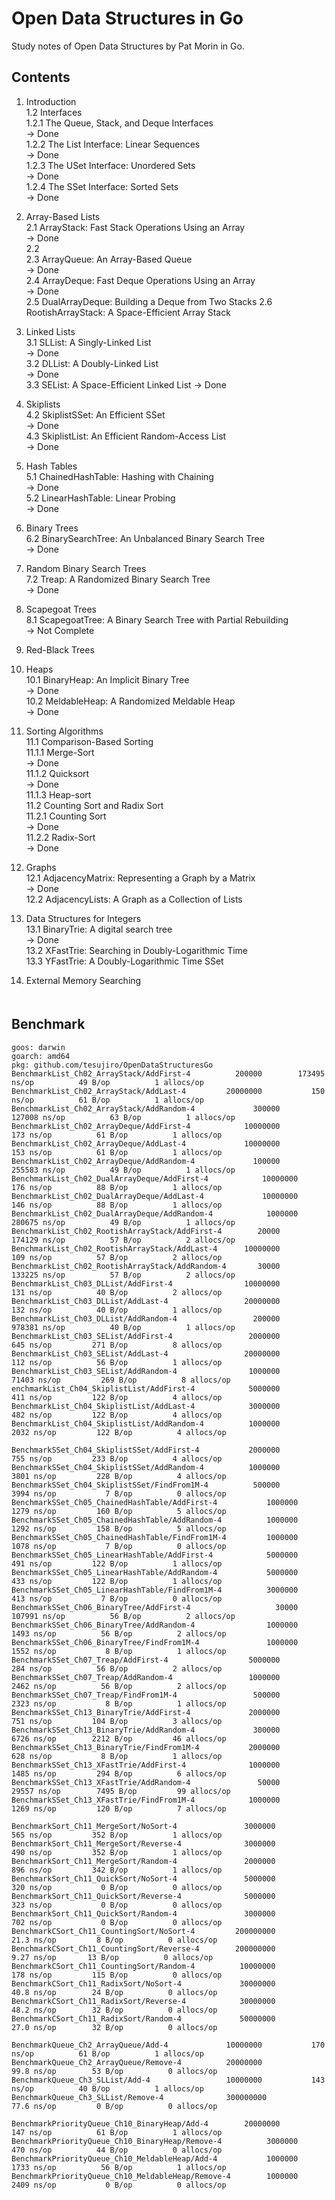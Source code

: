# Open Data Structures in Go

 Study notes of Open Data Structures by Pat Morin in Go.

## Contents

1. Introduction  
 1.2 Interfaces  
  1.2.1 The Queue, Stack, and Deque Interfaces  
     -> Done  
  1.2.2 The List Interface: Linear Sequences  
     -> Done  
  1.2.3 The USet Interface: Unordered Sets  
     -> Done  
  1.2.4 The SSet Interface: Sorted Sets  
     -> Done  

2. Array-Based Lists  
 2.1 ArrayStack: Fast Stack Operations Using an Array  
  -> Done  
 2.2    
 2.3 ArrayQueue: An Array-Based Queue  
  -> Done  
 2.4 ArrayDeque: Fast Deque Operations Using an Array  
  -> Done  
 2.5 DualArrayDeque: Building a Deque from Two Stacks
 2.6 RootishArrayStack: A Space-Efficient Array Stack

3. Linked Lists  
 3.1 SLList: A Singly-Linked List  
  -> Done  
 3.2 DLList: A Doubly-Linked List  
  -> Done  
 3.3 SEList: A Space-Efficient Linked List
  -> Done  

4. Skiplists  
 4.2 SkiplistSSet: An Efficient SSet  
  -> Done  
 4.3 SkiplistList: An Efficient Random-Access List  
  -> Done  

5. Hash Tables  
 5.1 ChainedHashTable: Hashing with Chaining  
  -> Done  
 5.2 LinearHashTable: Linear Probing  
  -> Done  

6. Binary Trees  
 6.2 BinarySearchTree: An Unbalanced Binary Search Tree  
  -> Done  

7. Random Binary Search Trees  
 7.2 Treap: A Randomized Binary Search Tree  
  -> Done  

8. Scapegoat Trees  
  8.1 ScapegoatTree: A Binary Search Tree with Partial Rebuilding  
    -> Not Complete  

9. Red-Black Trees  

10. Heaps  
  10.1 BinaryHeap: An Implicit Binary Tree  
  -> Done  
  10.2 MeldableHeap: A Randomized Meldable Heap  
  -> Done  

11. Sorting Algorithms  
 11.1 Comparison-Based Sorting  
  11.1.1 Merge-Sort  
   -> Done  
  11.1.2 Quicksort  
   -> Done  
  11.1.3 Heap-sort  
 11.2 Counting Sort and Radix Sort  
  11.2.1 Counting Sort  
   -> Done  
  11.2.2 Radix-Sort  
   -> Done  

12. Graphs  
  12.1 AdjacencyMatrix: Representing a Graph by a Matrix  
   -> Done  
  12.2 AdjacencyLists: A Graph as a Collection of Lists  

13. Data Structures for Integers  
 13.1 BinaryTrie: A digital search tree  
  -> Done  
 13.2 XFastTrie: Searching in Doubly-Logarithmic Time  
 13.3 YFastTrie: A Doubly-Logarithmic Time SSet  

14. External Memory Searching  
　　　
## Benchmark

```
goos: darwin
goarch: amd64
pkg: github.com/tesujiro/OpenDataStructuresGo
BenchmarkList_Ch02_ArrayStack/AddFirst-4 		  200000	    173495 ns/op	      49 B/op	       1 allocs/op
BenchmarkList_Ch02_ArrayStack/AddLast-4 	 	20000000	       150 ns/op	      61 B/op	       1 allocs/op
BenchmarkList_Ch02_ArrayStack/AddRandom-4         	  300000	    127008 ns/op	      63 B/op	       1 allocs/op
BenchmarkList_Ch02_ArrayDeque/AddFirst-4          	10000000	       173 ns/op	      61 B/op	       1 allocs/op
BenchmarkList_Ch02_ArrayDeque/AddLast-4           	10000000	       153 ns/op	      61 B/op	       1 allocs/op
BenchmarkList_Ch02_ArrayDeque/AddRandom-4         	  100000	    255583 ns/op	      49 B/op	       1 allocs/op
BenchmarkList_Ch02_DualArrayDeque/AddFirst-4         	10000000	       176 ns/op	      88 B/op	       1 allocs/op
BenchmarkList_Ch02_DualArrayDeque/AddLast-4          	10000000	       146 ns/op	      88 B/op	       1 allocs/op
BenchmarkList_Ch02_DualArrayDeque/AddRandom-4        	 1000000	    280675 ns/op	      49 B/op	       1 allocs/op
BenchmarkList_Ch02_RootishArrayStack/AddFirst-4   	   20000	    174129 ns/op	      57 B/op	       2 allocs/op
BenchmarkList_Ch02_RootishArrayStack/AddLast-4    	10000000	       109 ns/op	      57 B/op	       2 allocs/op
BenchmarkList_Ch02_RootishArrayStack/AddRandom-4  	   30000	    133225 ns/op	      57 B/op	       2 allocs/op
BenchmarkList_Ch03_DLList/AddFirst-4        	 	10000000	       131 ns/op	      40 B/op	       2 allocs/op
BenchmarkList_Ch03_DLList/AddLast-4         	 	20000000	       132 ns/op	      40 B/op	       1 allocs/op
BenchmarkList_Ch03_DLList/AddRandom-4       	 	  200000	    978381 ns/op	      40 B/op	       1 allocs/op
BenchmarkList_Ch03_SEList/AddFirst-4        	 	 2000000	       645 ns/op	     271 B/op	       8 allocs/op
BenchmarkList_Ch03_SEList/AddLast-4         	 	20000000	       112 ns/op	      56 B/op	       1 allocs/op
BenchmarkList_Ch03_SEList/AddRandom-4       	 	 1000000	     71403 ns/op	     269 B/op	       8 allocs/op
enchmarkList_Ch04_SkiplistList/AddFirst-4         	 5000000	       411 ns/op	     122 B/op	       4 allocs/op
BenchmarkList_Ch04_SkiplistList/AddLast-4          	 3000000	       482 ns/op	     122 B/op	       4 allocs/op
BenchmarkList_Ch04_SkiplistList/AddRandom-4        	 1000000	      2032 ns/op	     122 B/op	       4 allocs/op

BenchmarkSSet_Ch04_SkiplistSSet/AddFirst-4         	 2000000	       755 ns/op	     233 B/op	       4 allocs/op
BenchmarkSSet_Ch04_SkiplistSSet/AddRandom-4        	 1000000	      3801 ns/op	     228 B/op	       4 allocs/op
BenchmarkSSet_Ch04_SkiplistSSet/FindFrom1M-4       	  500000	      3994 ns/op	       7 B/op	       0 allocs/op
BenchmarkSSet_Ch05_ChainedHashTable/AddFirst-4         	 1000000	      1279 ns/op	     160 B/op	       5 allocs/op
BenchmarkSSet_Ch05_ChainedHashTable/AddRandom-4        	 1000000	      1292 ns/op	     158 B/op	       5 allocs/op
BenchmarkSSet_Ch05_ChainedHashTable/FindFrom1M-4       	 1000000	      1078 ns/op	       7 B/op	       0 allocs/op
BenchmarkSSet_Ch05_LinearHashTable/AddFirst-4          	 5000000	       491 ns/op	     122 B/op	       1 allocs/op
BenchmarkSSet_Ch05_LinearHashTable/AddRandom-4         	 5000000	       433 ns/op	     122 B/op	       1 allocs/op
BenchmarkSSet_Ch05_LinearHashTable/FindFrom1M-4        	 3000000	       413 ns/op	       7 B/op	       0 allocs/op
BenchmarkSSet_Ch06_BinaryTree/AddFirst-4               	   30000	    107991 ns/op	      56 B/op	       2 allocs/op
BenchmarkSSet_Ch06_BinaryTree/AddRandom-4              	 1000000	      1493 ns/op	      56 B/op	       2 allocs/op
BenchmarkSSet_Ch06_BinaryTree/FindFrom1M-4             	 1000000	      1552 ns/op	       8 B/op	       1 allocs/op
BenchmarkSSet_Ch07_Treap/AddFirst-4           		 5000000	       284 ns/op	      56 B/op	       2 allocs/op
BenchmarkSSet_Ch07_Treap/AddRandom-4          		 1000000	      2462 ns/op	      56 B/op	       2 allocs/op
BenchmarkSSet_Ch07_Treap/FindFrom1M-4         		  500000	      2323 ns/op	       8 B/op	       1 allocs/op
BenchmarkSSet_Ch13_BinaryTrie/AddFirst-4         	 2000000	       751 ns/op	     104 B/op	       3 allocs/op
BenchmarkSSet_Ch13_BinaryTrie/AddRandom-4        	  300000	      6726 ns/op	    2212 B/op	      46 allocs/op
BenchmarkSSet_Ch13_BinaryTrie/FindFrom1M-4       	 2000000	       628 ns/op	       8 B/op	       1 allocs/op
BenchmarkSSet_Ch13_XFastTrie/AddFirst-4          	 1000000	      1485 ns/op	     294 B/op	       6 allocs/op
BenchmarkSSet_Ch13_XFastTrie/AddRandom-4         	   50000	     29557 ns/op	    7495 B/op	      99 allocs/op
BenchmarkSSet_Ch13_XFastTrie/FindFrom1M-4        	 1000000	      1269 ns/op	     120 B/op	       7 allocs/op

BenchmarkSort_Ch11_MergeSort/NoSort-4         	 	3000000		       565 ns/op	     352 B/op	       1 allocs/op
BenchmarkSort_Ch11_MergeSort/Reverse-4        	 	3000000		       490 ns/op	     352 B/op	       1 allocs/op
BenchmarkSort_Ch11_MergeSort/Random-4         	 	2000000		       896 ns/op	     342 B/op	       1 allocs/op
BenchmarkSort_Ch11_QuickSort/NoSort-4         	 	5000000		       320 ns/op	       0 B/op	       0 allocs/op
BenchmarkSort_Ch11_QuickSort/Reverse-4        	 	5000000		       323 ns/op	       0 B/op	       0 allocs/op
BenchmarkSort_Ch11_QuickSort/Random-4         	 	3000000		       702 ns/op	       0 B/op	       0 allocs/op
BenchmarkCSort_Ch11_CountingSort/NoSort-4	      200000000		        21.3 ns/op	       8 B/op	       0 allocs/op
BenchmarkCSort_Ch11_CountingSort/Reverse-4	      200000000		         9.27 ns/op	      13 B/op	       0 allocs/op
BenchmarkCSort_Ch11_CountingSort/Random-4	       10000000		       178 ns/op	     115 B/op	       0 allocs/op
BenchmarkCSort_Ch11_RadixSort/NoSort-4		       30000000		        40.8 ns/op	      24 B/op	       0 allocs/op
BenchmarkCSort_Ch11_RadixSort/Reverse-4		       30000000		        48.2 ns/op	      32 B/op	       0 allocs/op
BenchmarkCSort_Ch11_RadixSort/Random-4		       50000000		        27.0 ns/op	      32 B/op	       0 allocs/op

BenchmarkQueue_Ch2_ArrayQueue/Add-4         	10000000	       170 ns/op	      61 B/op	       1 allocs/op
BenchmarkQueue_Ch2_ArrayQueue/Remove-4      	20000000	        99.8 ns/op	      53 B/op	       0 allocs/op
BenchmarkQueue_Ch3_SLList/Add-4             	10000000	       143 ns/op	      40 B/op	       1 allocs/op
BenchmarkQueue_Ch3_SLList/Remove-4          	300000000	        77.6 ns/op	       0 B/op	       0 allocs/op

BenchmarkPriorityQueue_Ch10_BinaryHeap/Add-4 		20000000	       147 ns/op	      61 B/op	       1 allocs/op
BenchmarkPriorityQueue_Ch10_BinaryHeap/Remove-4        	 3000000	       470 ns/op	      44 B/op	       0 allocs/op
BenchmarkPriorityQueue_Ch10_MeldableHeap/Add-4         	 1000000	      1733 ns/op	      56 B/op	       1 allocs/op
BenchmarkPriorityQueue_Ch10_MeldableHeap/Remove-4      	 1000000	      2409 ns/op	       0 B/op	       0 allocs/op

```
